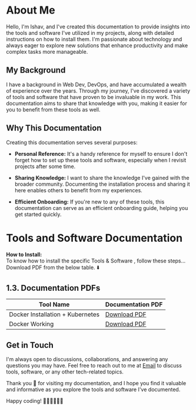 # About Me

Hello, I'm Ishav, and I've created this documentation to provide insights into the tools and software I've utilized in my projects, along with detailed instructions on how to install them. I'm passionate about technology and always eager to explore new solutions that enhance productivity and make complex tasks more manageable.

## My Background

I have a background in Web Dev, DevOps, and have accumulated a wealth of experience over the years. Through my journey, I've discovered a variety of tools and software that have proven to be invaluable in my work. This documentation aims to share that knowledge with you, making it easier for you to benefit from these tools as well.

## Why This Documentation

Creating this documentation serves several purposes:

- **Personal Reference:** It's a handy reference for myself to ensure I don't forget how to set up these tools and software, especially when I revisit projects after some time.

- **Sharing Knowledge:** I want to share the knowledge I've gained with the broader community. Documenting the installation process and sharing it here enables others to benefit from my experiences.

- **Efficient Onboarding:** If you're new to any of these tools, this documentation can serve as an efficient onboarding guide, helping you get started quickly.

# Tools and Software Documentation

**How to Install:** <br>
To know how to install the specific Tools & Software , follow these steps... <br>
Download PDF from the below table. ⬇️

## 1.3. Documentation PDFs

| Tool Name  | Documentation PDF |
| ---------  | ----------------- |
| Docker Installation + Kubernetes| [Download PDF](https://drive.google.com/file/d/1A0weGZdqXYhmdv3okfYBnbUESnsira7W/view?usp=sharing) |
| Docker Working    | [Download PDF](https://drive.google.com/file/d/1CFbNqdkVQL6AkkzMM2f1E3grjTHB31z_/view?usp=sharing) |

## Get in Touch

I'm always open to discussions, collaborations, and answering any questions you may have. Feel free to reach out to me at [Email](mailto:ishavdocsquery@example.com)  to discuss tools, software, or any other tech-related topics.

Thank you 🥰 for visiting my documentation, and I hope you find it valuable and informative as you explore the tools and software I've documented.

Happy coding! 🧑🏼‍💻👩🏼‍💻

